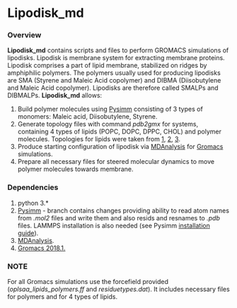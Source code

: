 # Lipodisk_md

### Overview
**Lipodisk_md** contains scripts and files to perform GROMACS simulations of lipodisks. Lipodisk is membrane system for extracting membrane proteins. Lipodisk comprises a part of lipid membrane, stabilized on ridges by amphiphilic polymers. The polymers usually used for producing lipodisks are SMA (Styrene and Maleic Acid copolymer) and DIBMA (Diisobutylene and Maleic Acid copolymer). Lipodisks are therefore called SMALPs and DIBMALPs. **Lipodisk_md** allows:

1. Build polymer molecules using [Pysimm](https://github.com/Tarasovk49/pysimm) consisting of 3 types of monomers: Maleic acid, Diisobutylene, Styrene.
2. Generate topology files with command *pdb2gmx* for systems, containing 4 types of lipids (POPC, DOPC, DPPC, CHOL) and polymer molecules. Topologies for lipids were taken from [1](https://www.ncbi.nlm.nih.gov/pubmed/26568975), [2](https://www.ncbi.nlm.nih.gov/pubmed/24745688), [3](https://www.ncbi.nlm.nih.gov/pubmed/26187855).
3. Produce starting configuration of lipodisk via [MDAnalysis](https://github.com/MDAnalysis/mdanalysis) for [Gromacs](http://www.gromacs.org/) simulations.
4. Prepare all necessary files for steered molecular dynamics to move polymer molecules towards membrane.

### Dependencies
1. python 3.*
2. [Pysimm](https://github.com/Tarasovk49/pysimm) - branch contains changes providing ability to read atom names from *.mol2* files and write them and also resids and resnames to *.pdb* files. LAMMPS installation is also needed (see Pysimm [installation guide](https://github.com/Tarasovk49/pysimm#complete-installation-pysimm-and-lammps)).
3. [MDAnalysis](https://github.com/MDAnalysis/mdanalysis).
4. [Gromacs 2018.1.](http://manual.gromacs.org/documentation/)

### NOTE
For all Gromacs simulations use the forcefield provided (*oplsaa_lipids_polymers.ff* and *residuetypes.dat*). It includes necessary files for polymers and for 4 types of lipids.
